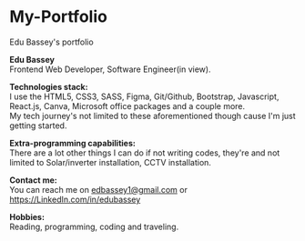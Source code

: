 # My-Portfolio
Edu Bassey's portfolio

**Edu Bassey** <br>
Frontend Web Developer, Software Engineer(in view).

**Technologies stack:** <br>
I use the HTML5, CSS3, SASS, Figma, Git/Github, Bootstrap, Javascript, React.js, Canva, Microsoft office packages and a couple more.<br>
My tech journey's not limited to these aforementioned though cause I'm just getting started.

**Extra-programming capabilities:** <br>
There are a lot other things I can do if not writing codes, they're and not limited to Solar/inverter installation, CCTV installation.

**Contact me:** <br>
You can reach me on edbassey1@gmail.com or https://LinkedIn.com/in/edubassey

**Hobbies:** <br>
Reading, programming, coding and traveling.
